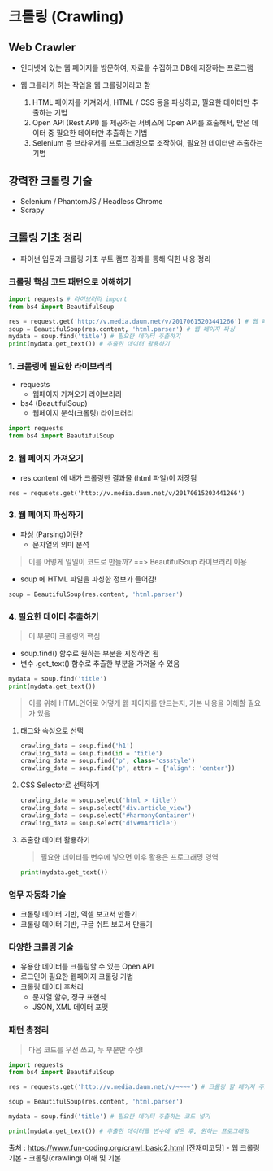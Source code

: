 # 크롤링 (Crawling)

## Web Crawler

- 인터넷에 있는 웹 페이지를 방문하여, 자료를 수집하고 DB에 저장하는 프로그램

- 웹 크롤러가 하는 작업을 웹 크롤링이라고 함
  1. HTML 페이지를 가져와서, HTML / CSS 등을 파싱하고, 필요한 데이터만 추출하는 기법
  2. Open API (Rest API) 를 제공하는 서비스에 Open API를 호출해서, 받은 데이터 중 필요한 데이터만 추출하는 기법
  3. Selenium 등 브라우저를 프로그래밍으로 조작하여, 필요한 데이터만 추출하는 기법



## 강력한 크롤링 기술

- Selenium / PhantomJS / Headless Chrome
- Scrapy


## 크롤링 기초 정리

- 파이썬 입문과 크롤링 기초 부트 캠프 강좌를 통해 익힌 내용 정리



### 크롤링 핵심 코드 패턴으로 이해하기

```python
import requests # 라이브러리 import
from bs4 import BeautifulSoup

res = request.get('http://v.media.daum.net/v/20170615203441266') # 웹 페이지 가져오기
soup = BeautifulSoup(res.content, 'html.parser') # 웹 페이지 파싱
mydata = soup.find('title') # 필요한 데이터 추출하기
print(mydata.get_text()) # 추출한 데이터 활용하기
```



### 1. 크롤링에 필요한 라이브러리

- requests
  - 웹페이지 가져오기 라이브러리
- bs4 (BeautifulSoup)
  - 웹페이지 분석(크롤링) 라이브러리

```python
import requests
from bs4 import BeautifulSoup
```



### 2. 웹 페이지 가져오기

- res.content 에 내가 크롤링한 결과물 (html 파일)이 저장됨

```
res = requsets.get('http://v.media.daum.net/v/20170615203441266')
```



### 3. 웹 페이지 파싱하기

- 파싱 (Parsing)이란?
  - 문자열의 의미 분석

> 이를 어떻게 일일이 코드로 만들까? ==> BeautifulSoup 라이브러리 이용

- soup 에 HTML 파일을 파싱한 정보가 들어감!

```python
soup = BeautifulSoup(res.content, 'html.parser')
```



### 4. 필요한 데이터 추출하기

> 이 부분이 크롤링의 핵심

- soup.find() 함수로 원하는 부분을 지정하면 됨
- 변수 .get_text() 함수로 추출한 부분을 가져올 수 있음

```python
mydata = soup.find('title')
print(mydata.get_text())
```

> 이를 위해 HTML언어로 어떻게 웹 페이지를 만드는지, 기본 내용을 이해할 필요가 있음



1. 태그와 속성으로 선택

   ```python
   crawling_data = soup.find('h1')
   crawling_data = soup.find(id = 'title')
   crawling_data = soup.find('p', class='cssstyle')
   crawling_data = soup.find('p', attrs = {'align': 'center'})
   ```

2. CSS Selector로 선택하기

   ```python
   crawling_data = soup.select('html > title')
   crawling_data = soup.select('div.article_view')
   crawling_data = soup.select('#harmonyContainer')
   crawling_data = soup.select('div#mArticle')
   ```

   

3. 추출한 데이터 활용하기

   > 필요한 데이터를 변수에 넣으면 이후 활용은 프로그래밍 영역

   ```python
   print(mydata.get_text())
   ```

### 업무 자동화 기술

- 크롤링 데이터 기반, 엑셀 보고서 만들기
- 크롤링 데이터 기반, 구글 쉬트 보고서 만들기

### 다양한 크롤링 기술

- 유용한 데이터를 크롤링할 수 있는 Open API
- 로그인이 필요한 웹페이지 크롤링 기법
- 크롤링 데이터 후처리
  - 문자열 함수, 정규 표현식
  -  JSON, XML 데이터 포맷



### 패턴 총정리

> 다음 코드를 우선 쓰고, 두 부분만 수정!

```python
import requests
from bs4 import BeautifulSoup

res = requests.get('http://v.media.daum.net/v/~~~~') # 크롤링 할 페이지 주소

soup = BeautifulSoup(res.content, 'html.parser')

mydata = soup.find('title') # 필요한 데이터 추출하는 코드 넣기

print(mydata.get_text()) # 추출한 데이터를 변수에 넣은 후, 원하는 프로그래밍
```



출처 : https://www.fun-coding.org/crawl_basic2.html [잔재미코딩] - 웹 크롤링 기본 - 크롤링(crawling) 이해 및 기본

